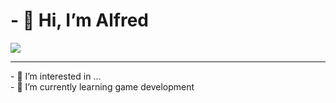 <h1> <strong>- 👋 Hi, I’m Alfred </strong></h1>
<img src="https://img.itch.zone/aW1nLzEyNDI5MTM1LmdpZg==/original/kbJ15D.gif">
<hr>
- 👀 I’m interested in ...
<br>
- 🌱 I’m currently learning game development

<!---
LeavingPython33/LeavingPython33 is a ✨ special ✨ repository because its `README.md` (this file) appears on your GitHub profile.
You can click the Preview link to take a look at your changes.
--->

